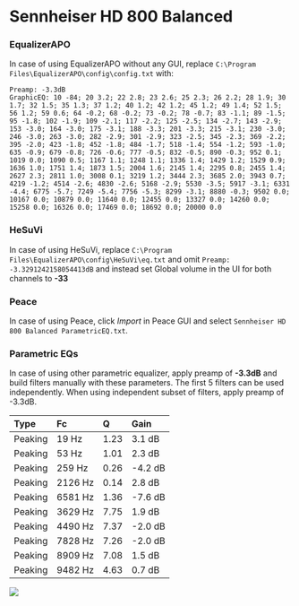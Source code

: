 # Sennheiser HD 800 Balanced

### EqualizerAPO
In case of using EqualizerAPO without any GUI, replace `C:\Program Files\EqualizerAPO\config\config.txt`
with:
```
Preamp: -3.3dB
GraphicEQ: 10 -84; 20 3.2; 22 2.8; 23 2.6; 25 2.3; 26 2.2; 28 1.9; 30 1.7; 32 1.5; 35 1.3; 37 1.2; 40 1.2; 42 1.2; 45 1.2; 49 1.4; 52 1.5; 56 1.2; 59 0.6; 64 -0.2; 68 -0.2; 73 -0.2; 78 -0.7; 83 -1.1; 89 -1.5; 95 -1.8; 102 -1.9; 109 -2.1; 117 -2.2; 125 -2.5; 134 -2.7; 143 -2.9; 153 -3.0; 164 -3.0; 175 -3.1; 188 -3.3; 201 -3.3; 215 -3.1; 230 -3.0; 246 -3.0; 263 -3.0; 282 -2.9; 301 -2.9; 323 -2.5; 345 -2.3; 369 -2.2; 395 -2.0; 423 -1.8; 452 -1.8; 484 -1.7; 518 -1.4; 554 -1.2; 593 -1.0; 635 -0.9; 679 -0.8; 726 -0.6; 777 -0.5; 832 -0.5; 890 -0.3; 952 0.1; 1019 0.0; 1090 0.5; 1167 1.1; 1248 1.1; 1336 1.4; 1429 1.2; 1529 0.9; 1636 1.0; 1751 1.4; 1873 1.5; 2004 1.6; 2145 1.4; 2295 0.8; 2455 1.4; 2627 2.3; 2811 1.0; 3008 0.1; 3219 1.2; 3444 2.3; 3685 2.0; 3943 0.7; 4219 -1.2; 4514 -2.6; 4830 -2.6; 5168 -2.9; 5530 -3.5; 5917 -3.1; 6331 -4.4; 6775 -5.7; 7249 -5.4; 7756 -5.3; 8299 -3.1; 8880 -0.3; 9502 0.0; 10167 0.0; 10879 0.0; 11640 0.0; 12455 0.0; 13327 0.0; 14260 0.0; 15258 0.0; 16326 0.0; 17469 0.0; 18692 0.0; 20000 0.0
```

### HeSuVi
In case of using HeSuVi, replace `C:\Program Files\EqualizerAPO\config\HeSuVi\eq.txt` and omit `Preamp:
-3.3291242158054413dB` and instead set Global volume in the UI for both channels to **-33**

### Peace
In case of using Peace, click *Import* in Peace GUI and select `Sennheiser HD 800 Balanced ParametricEQ.txt`.

### Parametric EQs
In case of using other parametric equalizer, apply preamp of **-3.3dB** and build filters manually
with these parameters. The first 5 filters can be used independently.
When using independent subset of filters, apply preamp of -3.3dB.

| Type    | Fc      |    Q | Gain    |
|:--------|:--------|:-----|:--------|
| Peaking | 19 Hz   | 1.23 | 3.1 dB  |
| Peaking | 53 Hz   | 1.01 | 2.3 dB  |
| Peaking | 259 Hz  | 0.26 | -4.2 dB |
| Peaking | 2126 Hz | 0.14 | 2.8 dB  |
| Peaking | 6581 Hz | 1.36 | -7.6 dB |
| Peaking | 3629 Hz | 7.75 | 1.9 dB  |
| Peaking | 4490 Hz | 7.37 | -2.0 dB |
| Peaking | 7828 Hz | 7.26 | -2.0 dB |
| Peaking | 8909 Hz | 7.08 | 1.5 dB  |
| Peaking | 9482 Hz | 4.63 | 0.7 dB  |

![](https://raw.githubusercontent.com/jaakkopasanen/AutoEq/master/results/headphonecom/sbaf-serious/Sennheiser%20HD%20800%20Balanced/Sennheiser%20HD%20800%20Balanced.png)